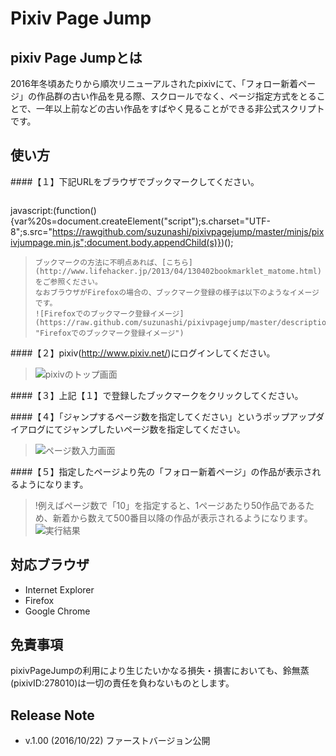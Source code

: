 Pixiv Page Jump
==========

pixiv Page Jumpとは
-------------
2016年冬頃あたりから順次リニューアルされたpixivにて、「フォロー新着ページ」の作品群の古い作品を見る際、スクロールでなく、ページ指定方式をとることで、一年以上前などの古い作品をすばやく見ることができる非公式スクリプトです。

使い方
-------------
####【１】下記URLをブラウザでブックマークしてください。  
>```javascript
javascript:(function(){var%20s=document.createElement("script");s.charset="UTF-8";s.src="https://rawgithub.com/suzunashi/pixivpagejump/master/minjs/pixivjumpage.min.js";document.body.appendChild(s)})();
>```  
>ブックマークの方法に不明点あれば、[こちら](http://www.lifehacker.jp/2013/04/130402bookmarklet_matome.html)をご参照ください。  
>なおブラウザがFirefoxの場合の、ブックマーク登録の様子は以下のようなイメージです。  
>![Firefoxでのブックマーク登録イメージ](https://raw.github.com/suzunashi/pixivpagejump/master/description/firefox_bookmark.jpg "Firefoxでのブックマーク登録イメージ")  

####【２】pixiv(http://www.pixiv.net/)にログインしてください。
>![pixivのトップ画面](https://raw.github.com/suzunashi/pixivpagejump/master/description/pixiv_top.jpg "pixivのトップ画面")  

####【３】上記【１】で登録したブックマークをクリックしてください。

####【４】「ジャンプするページ数を指定してください」というポップアップダイアログにてジャンプしたいページ数を指定してください。
>![ページ数入力画面](https://raw.github.com/suzunashi/pixivpagejump/master/description/popup_dialog.jpg "ページ数入力画面")  

####【５】指定したページより先の「フォロー新着ページ」の作品が表示されるようになります。
>!例えばページ数で「10」を指定すると、1ページあたり50作品であるため、新着から数えて500番目以降の作品が表示されるようになります。
>![実行結果](https://raw.github.com/suzunashi/pixivpagejump/master/description/result.jpg "実行結果")  

対応ブラウザ
-------------
* Internet Explorer  
* Firefox  
* Google Chrome  

免責事項
-------------
pixivPageJumpの利用により生じたいかなる損失・損害においても、鈴無蒸(pixivID:278010)は一切の責任を負わないものとします。

Release Note
-------------
* v.1.00 (2016/10/22) ファーストバージョン公開
